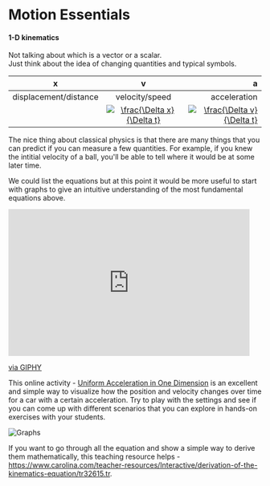 # Motion Essentials

#### 1-D kinematics
Not talking about which is a vector or a scalar. <br>
Just think about the idea of changing quantities and typical symbols.

| x     | v          | a  |
| ------------- |:-------------:| -----:|
|displacement/distance   | velocity/speed | acceleration |
|   | <a href="https://www.codecogs.com/eqnedit.php?latex=\frac{\Delta&space;x}{\Delta&space;t}" target="_blank"><img src="https://latex.codecogs.com/gif.latex?\frac{\Delta&space;x}{\Delta&space;t}" title="\frac{\Delta x}{\Delta t}" /></a> |   <a href="https://www.codecogs.com/eqnedit.php?latex=\frac{\Delta&space;v}{\Delta&space;t}" target="_blank"><img src="https://latex.codecogs.com/gif.latex?\frac{\Delta&space;v}{\Delta&space;t}" title="\frac{\Delta v}{\Delta t}" /></a>|

The nice thing about classical physics is that there are many things that you can predict if you can measure a few quantities. For example, if you knew the intitial velocity of a ball, you'll be able to tell where it would be at some later time.

We could list the equations but at this point it would be more useful to start with graphs to give an intuitive understanding of the most fundamental equations above.

<iframe src="https://giphy.com/embed/cmxESHSYvaoMfCJEL0" width="480" height="293" frameBorder="0" class="giphy-embed" allowFullScreen></iframe><p><a href="https://giphy.com/gifs/cmxESHSYvaoMfCJEL0">via GIPHY</a></p>

This online activity - [Uniform Acceleration in One Dimension](https://www.geogebra.org/m/bV3nXswB#material/d7vZRB8r) is an excellent and simple way to visualize how the position and velocity changes over time for a car with a certain acceleration. Try to play with the settings and see if you can come up with different scenarios that you can explore in hands-on exercises with your students.

![Graphs](https://75329fe2-a-29b41ee7-s-sites.googlegroups.com/a/pleasantonusd.net/barnettdreyfuss/physics/kingraphs/KinGraphSummary.bmp?attachauth=ANoY7cpMY29xmrIzjqleUVwfRTjDufNeYpb-BURl6Vyve-nyP3HoLu9HVtiFpaXSlb49Xa_aEAzOkfXUfHNKf5yh1dCxsYVVgWkrUy1KvFIU1Ush6ufHSyO5aoABRKZa6ZhJCbcVZ2ilTsiKQcnGuGv95wYpstLdR2l7owhZkpMydkaWxbNbaLLXXFFu1HE9Z7U5yVzbeTrMS_eN98B_3M_rvLZBG_F5rzXKuy9RZ2rHJQhqtZqXfw3Qt1D9DYtEDWq6lCPkU0_n&attredirects=1)

If you want to go through all the equation and show a simple way to derive them mathematically, this teaching resource helps -  https://www.carolina.com/teacher-resources/Interactive/derivation-of-the-kinematics-equation/tr32615.tr.
